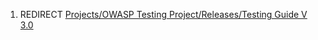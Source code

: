 1.  REDIRECT [Projects/OWASP Testing Project/Releases/Testing Guide V
    3.0](Projects/OWASP_Testing_Project/Releases/Testing_Guide_V_3.0 "wikilink")